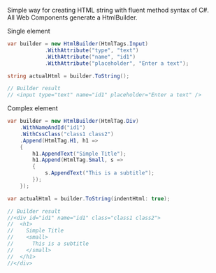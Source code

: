 Simple way for creating HTML string with fluent method syntax of C#.<br>
All Web Components generate a HtmlBuilder.

Single element
```csharp
var builder = new HtmlBuilder(HtmlTags.Input)
            .WithAttribute("type", "text")
            .WithAttribute("name", "id1")
            .WithAttribute("placeholder", "Enter a text");

string actualHtml = builder.ToString();

// Builder result
// <input type="text" name="id1" placeholder="Enter a text" />
```

Complex element
```csharp
var builder = new HtmlBuilder(HtmlTag.Div)
    .WithNameAndId("id1")
    .WithCssClass("class1 class2")
    .Append(HtmlTag.H1, h1 =>
    {
        h1.AppendText("Simple Title"); 
        h1.Append(HtmlTag.Small, s =>
        {
            s.AppendText("This is a subtitle");
        });
    });

var actualHtml = builder.ToString(indentHtml: true);

// Builder result
//<div id="id1" name="id1" class="class1 class2">
//  <h1>
//    Simple Title
//    <small>
//      This is a subtitle
//    </small>
//  </h1>
//</div>
```